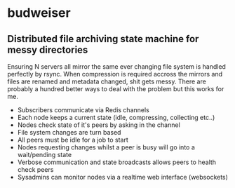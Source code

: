# budweiser
Distributed file archiving state machine for messy directories
-------
Ensuring N servers all mirror the same ever changing file system is handled perfectly by rsync. When compression is required accross the mirrors and files are renamed and metadata changed, shit gets messy. There are probably a hundred better ways to deal with the problem but this works for me.

- Subscribers communicate via Redis channels
- Each node keeps a current state (idle, compressing, collecting etc..)
- Nodes check state of it's peers by asking in the channel
- File system changes are turn based
- All peers must be idle for a job to start
- Nodes requesting changes whilst a peer is busy will go into a wait/pending state
- Verbose communication and state broadcasts allows peers to health check peers
- Sysadmins can monitor nodes via a realtime web interface (websockets)
